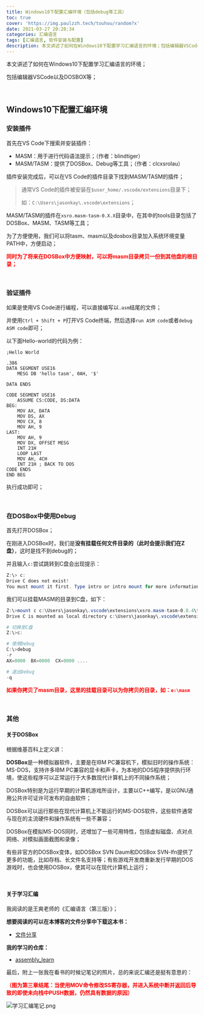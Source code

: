 ```yaml
---
title: Windows10下配置汇编环境（包括debug等工具）
toc: true
cover: 'https://img.paulzzh.tech/touhou/random?x'
date: 2021-03-27 20:28:34
categories: 汇编语言
tags: [汇编语言, 软件安装与配置]
description: 本文讲述了如何在Windows10下配置学习汇编语言的环境；包括编辑器VSCode以及DOSBOX等；
---
```


本文讲述了如何在Windows10下配置学习汇编语言的环境；

包括编辑器VSCode以及DOSBOX等；

<br/>

<!--more-->

## **Windows10下配置汇编环境**

### **安装插件**

首先在VS Code下搜索并安装插件：

-   MASM：用于进行代码语法提示；（作者：blindtiger）
-   MASM/TASM：提供了DOSBox、Debug等工具；（作者：clcxsrolau）

插件安装完成后，可以在VS Code的插件目录下找到MASM/TASM的插件；

>   通常VS Code的插件被安装在`$user_home/.vscode/extensions`目录下；
>
>   如：`C:\Users\jasonkay\.vscode\extensions`；

MASM/TASM的插件在`xsro.masm-tasm-0.X.X`目录中，在其中的tools目录包括了DOSBox、MASM、TASM等工具；

为了方便使用，我们可以将tasm、masm以及dosbox目录加入系统环境变量PATH中，方便启动；

<font color="#f00">**同时为了将来在DOSBox中方便映射，可以将masm目录拷贝一份到其他盘的根目录；**</font>

<br/>

### **验证插件**

如果是使用VS Code进行编程，可以直接编写以`.asm`结尾的文件；

并使用`Ctrl + Shift + P`打开VS Code终端，然后选择`run ASM code`或者`debug ASM code`即可；

以下面Hello-world的代码为例：

```assembly
;Hello World

.386
DATA SEGMENT USE16
    MESG DB 'hello tasm', 0AH, '$'

DATA ENDS

CODE SEGMENT USE16
    ASSUME CS:CODE, DS:DATA
BEG:
    MOV AX, DATA
    MOV DS, AX
    MOV CX, 8
    MOV AH, 9
LAST:
    MOV AH, 9
    MOV DX, OFFSET MESG
    INT 21H
    LOOP LAST
    MOV AH, 4CH
    INT 21H ; BACK TO DOS
CODE ENDS
END BEG
```

执行成功即可；

<br/>

### **在DOSBox中使用Debug**

首先打开DOSBox；

在刚进入DOSBox时，我们是**没有挂载任何文件目录的（此时会提示我们在Z盘）**，这时是找不到debug的；

并且输入`c:`尝试跳转到C盘会出现提示：

```powershell
Z:\> c:
Drive C does not exist!
You must mount it first. Type intro or intro mount for more information.
```

我们可以挂载MASM的目录到C盘，如下：

```powershell
Z:\>mount c c:\Users\jasonkay\.vscode\extensions\xsro.masm-tasm-0.8.4\tools\masm
Drive C is mounted as local directory c:\Users\jasonkay\.vscode\extensions\xsro.masm-tasm-0.8.4\tools\masm

# 切换至C盘
Z:\>c:

# 使用Debug
C:\>debug
-r
AX=0000  BX=0000  CX=0000 ....

# 退出Debug
-q
```

<font color="#f00">**如果你拷贝了masm目录，这里的挂载目录可以为你拷贝的目录，如：`e:\masm`**</font>

<br/>

### **其他**

#### **关于DOSBox**

根据维基百科上定义讲：

**DOSBox**是一种模拟器软件，主要是在IBM PC兼容机下，模拟旧时的操作系统：MS-DOS，支持许多IBM PC兼容的显卡和声卡，为本地的DOS程序提供执行环境，使这些程序可以正常运行于大多数现代计算机上的不同操作系统；

DOSBox特别是为运行早期的计算机游戏所设计，主要以C++编写，是以GNU通用公共许可证许可发布的自由软件；

DOSBox可以运行那些在现代计算机上不能运行的MS-DOS软件，这些软件通常与现在的主流硬件和操作系统有一些不兼容；

DOSBox在模拟MS-DOS同时，还增加了一些可用特性，包括虚拟磁盘、点对点网络、对模拟画面截图和录像；

有些非官方的DOSBox变体，如DOSBox SVN Daum和DOSBox SVN-lfn提供了更多的功能，比如存档、长文件名支持等；有些游戏开发商重新发行早期的DOS游戏时，也会使用DOSBox，使其可以在现代计算机上运行；

<br/>

#### **关于学习汇编**

我阅读的是王爽老师的《汇编语言（第三版）》；

**想要阅读的可以在本博客的文件分享中下载这本书：**

-   [文件分享](/sharing/)

**我的学习的仓库：**

-   [assembly_learn](https://github.com/JasonkayZK/assembly_learn)

最后，附上一张我在看书的时候记笔记的照片，总的来说汇编还是挺有意思的：

<font color="#f00">**（图为第三章结尾：当使用MOV命令修改SS寄存器，并进入系统中断并返回后导致的即使未向栈中PUSH数据，仍然具有数据的原因）**</font>

![学习汇编笔记.png](https://cdn.jsdelivr.net/gh/jasonkayzk/blog_static@master/images/学习汇编笔记.png)

<br/>